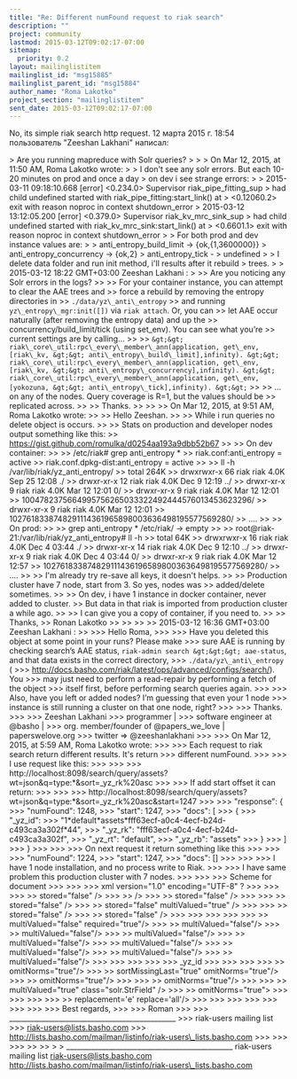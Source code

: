```yaml
---
title: "Re: Different numFound request to riak search"
description: ""
project: community
lastmod: 2015-03-12T09:02:17-07:00
sitemap:
  priority: 0.2
layout: mailinglistitem
mailinglist_id: "msg15885"
mailinglist_parent_id: "msg15884"
author_name: "Roma Lakotko"
project_section: "mailinglistitem"
sent_date: 2015-03-12T09:02:17-07:00
---
```



No, its simple riak search http request.
12 марта 2015 г. 18:54 пользователь "Zeeshan Lakhani" 
написал:

&gt; Are you running mapreduce with Solr queries?
&gt;
&gt;
&gt; On Mar 12, 2015, at 11:50 AM, Roma Lakotko  wrote:
&gt;
&gt; I don't see any solr errors. But each 10-20 minutes on prod and once a day
&gt; on dev i see strange errors:
&gt;
&gt; 2015-03-11 09:18:10.668 [error] &lt;0.234.0&gt; Supervisor riak\_pipe\_fitting\_sup
&gt; had child undefined started with riak\_pipe\_fitting:start\_link() at
&gt; &lt;0.12060.2&gt; exit with reason noproc in context shutdown\_error
&gt; 2015-03-12 13:12:05.200 [error] &lt;0.379.0&gt; Supervisor riak\_kv\_mrc\_sink\_sup
&gt; had child undefined started with riak\_kv\_mrc\_sink:start\_link() at
&gt; &lt;0.6601.1&gt; exit with reason noproc in context shutdown\_error
&gt;
&gt; For both prod and dev instance values are:
&gt;
&gt; anti\_entropy\_build\_limit -&gt; {ok,{1,3600000}}
&gt; anti\_entropy\_concurrency -&gt; {ok,2}
&gt; anti\_entropy\_tick - &gt; undefined
&gt;
&gt; I delete data folder and run init method, i'll results after it rebuild
&gt; trees.
&gt;
&gt; 2015-03-12 18:22 GMT+03:00 Zeeshan Lakhani :
&gt;
&gt;&gt; Are you noticing any Solr errors in the logs?
&gt;&gt;
&gt;&gt; For your container instance, you can attempt to clear the AAE trees and
&gt;&gt; force a rebuild by removing the entropy directories in 
&gt;&gt; `./data/yz\_anti\_entropy`
&gt;&gt; and running `yz\_entropy\_mgr:init([])` via `riak attach`. Or, you can
&gt;&gt; let AAE occur naturally (after removing the entropy data) and up the
&gt;&gt; concurrency/build\_limit/tick (using set\_env). You can see what you’re
&gt;&gt; current settings are by calling...
&gt;&gt;
&gt;&gt; ```
&gt;&gt; riak\_core\_util:rpc\_every\_member\_ann(application, get\_env, [riak\_kv,
&gt;&gt; anti\_entropy\_build\_limit],infinity).
&gt;&gt; riak\_core\_util:rpc\_every\_member\_ann(application, get\_env, [riak\_kv,
&gt;&gt; anti\_entropy\_concurrency],infinity).
&gt;&gt; riak\_core\_util:rpc\_every\_member\_ann(application, get\_env, [yokozuna,
&gt;&gt; anti\_entropy\_tick],infinity).
&gt;&gt; ```
&gt;&gt;
&gt;&gt; … on any of the nodes. Query coverage is R=1, but the values should be
&gt;&gt; replicated across.
&gt;&gt;
&gt;&gt; Thanks.
&gt;&gt;
&gt;&gt;
&gt;&gt; On Mar 12, 2015, at 9:51 AM, Roma Lakotko  wrote:
&gt;&gt;
&gt;&gt; Hello Zeeshan.
&gt;&gt;
&gt;&gt; While i run queries no delete object is occurs.
&gt;&gt;
&gt;&gt; Stats on production and developer nodes output something like this:
&gt;&gt; https://gist.github.com/romulka/d0254aa193a9dbb52b67
&gt;&gt;
&gt;&gt; On dev container:
&gt;&gt;
&gt;&gt; /etc/riak# grep anti\_entropy \*
&gt;&gt; riak.conf:anti\_entropy = active
&gt;&gt; riak.conf.dpkg-dist:anti\_entropy = active
&gt;&gt;
&gt;&gt; ll -h /var/lib/riak/yz\_anti\_entropy/
&gt;&gt; total 264K
&gt;&gt; drwxrwxr-x 66 riak riak 4.0K Sep 25 12:08 ./
&gt;&gt; drwxr-xr-x 12 riak riak 4.0K Dec 9 12:19 ../
&gt;&gt; drwxr-xr-x 9 riak riak 4.0K Mar 12 12:01 0/
&gt;&gt; drwxr-xr-x 9 riak riak 4.0K Mar 12 12:01
&gt;&gt; 1004782375664995756265033322492444576013453623296/
&gt;&gt; drwxr-xr-x 9 riak riak 4.0K Mar 12 12:01
&gt;&gt; 1027618338748291114361965898003636498195577569280/
&gt;&gt; ....
&gt;&gt;
&gt;&gt; On prod:
&gt;&gt;
&gt;&gt; grep anti\_entropy \* /etc/riak/ -&gt; empty
&gt;&gt;
&gt;&gt; root@riak-21:/var/lib/riak/yz\_anti\_entropy# ll -h
&gt;&gt; total 64K
&gt;&gt; drwxrwxr-x 16 riak riak 4.0K Dec 4 03:44 ./
&gt;&gt; drwxr-xr-x 14 riak riak 4.0K Dec 9 12:10 ../
&gt;&gt; drwxr-xr-x 9 riak riak 4.0K Dec 4 03:44 0/
&gt;&gt; drwxr-xr-x 9 riak riak 4.0K Mar 12 12:57
&gt;&gt; 1027618338748291114361965898003636498195577569280/
&gt;&gt; ....
&gt;&gt;
&gt;&gt; I'm already try re-save all keys, it doesn't helps.
&gt;&gt;
&gt;&gt; Production cluster have 7 node, start from 3. So yes, nodes was
&gt;&gt; added/delete sometimes.
&gt;&gt;
&gt;&gt; On dev, i have 1 instance in docker container, never added to cluster.
&gt;&gt; But data in that riak is imported from production cluster a while ago.
&gt;&gt;
&gt;&gt; I can give you a copy of container, if you need to.
&gt;&gt;
&gt;&gt; Thanks,
&gt;&gt; Ronan Lakotko
&gt;&gt;
&gt;&gt;
&gt;&gt;
&gt;&gt; 2015-03-12 16:36 GMT+03:00 Zeeshan Lakhani :
&gt;&gt;
&gt;&gt;&gt; Hello Roma,
&gt;&gt;&gt;
&gt;&gt;&gt; Have you deleted this object at some point in your runs? Please make
&gt;&gt;&gt; sure AAE is running by checking search’s AAE status, `riak-admin search
&gt;&gt;&gt; aae-status`, and that data exists in the correct directory,
&gt;&gt;&gt; `./data/yz\_anti\_entropy` (
&gt;&gt;&gt; http://docs.basho.com/riak/latest/ops/advanced/configs/search/). You
&gt;&gt;&gt; may just need to perform a read-repair by performing a fetch of the object
&gt;&gt;&gt; itself first, before performing search queries again.
&gt;&gt;&gt;
&gt;&gt;&gt; Also, have you left or added nodes? I’m guessing that even your 1 node
&gt;&gt;&gt; instance is still running a cluster on that one node, right?
&gt;&gt;&gt;
&gt;&gt;&gt; Thanks.
&gt;&gt;&gt;
&gt;&gt;&gt; Zeeshan Lakhani
&gt;&gt;&gt; programmer |
&gt;&gt;&gt; software engineer at @basho |
&gt;&gt;&gt; org. member/founder of @papers\_we\_love | paperswelove.org
&gt;&gt;&gt; twitter =&gt; @zeeshanlakhani
&gt;&gt;&gt;
&gt;&gt;&gt; On Mar 12, 2015, at 5:59 AM, Roma Lakotko  wrote:
&gt;&gt;&gt;
&gt;&gt;&gt; Each request to riak search return different results. It's return
&gt;&gt;&gt; different numFound.
&gt;&gt;&gt;
&gt;&gt;&gt; I use request like this:
&gt;&gt;&gt;
&gt;&gt;&gt;
&gt;&gt;&gt; http://localhost:8098/search/query/assets?wt=json&q=type:\*&sort=\_yz\_rk%20asc
&gt;&gt;&gt;
&gt;&gt;&gt; If add start offset it can return:
&gt;&gt;&gt;
&gt;&gt;&gt;
&gt;&gt;&gt; http://localhost:8098/search/query/assets?wt=json&q=type:\*&sort=\_yz\_rk%20asc&start=1247
&gt;&gt;&gt;
&gt;&gt;&gt; "response": {
&gt;&gt;&gt; "numFound": 1248,
&gt;&gt;&gt; "start": 1247,
&gt;&gt;&gt; "docs": [
&gt;&gt;&gt; {
&gt;&gt;&gt; "\_yz\_id": 
&gt;&gt;&gt; "1\*default\*assets\*fff63ecf-a0c4-4ecf-b24d-c493ca3a302f\*44",
&gt;&gt;&gt; "\_yz\_rk": "fff63ecf-a0c4-4ecf-b24d-c493ca3a302f",
&gt;&gt;&gt; "\_yz\_rt": "default",
&gt;&gt;&gt; "\_yz\_rb": "assets"
&gt;&gt;&gt; }
&gt;&gt;&gt; ]
&gt;&gt;&gt; }
&gt;&gt;&gt;
&gt;&gt;&gt;
&gt;&gt;&gt; On next request it return something like this
&gt;&gt;&gt;
&gt;&gt;&gt;
&gt;&gt;&gt; "numFound": 1224,
&gt;&gt;&gt; "start": 1247,
&gt;&gt;&gt; "docs": []
&gt;&gt;&gt;
&gt;&gt;&gt;
&gt;&gt;&gt; I have 1 node installation, and no process write to Riak.
&gt;&gt;&gt;
&gt;&gt;&gt; I have same problem this production cluster with 7 nodes.
&gt;&gt;&gt;
&gt;&gt;&gt;
&gt;&gt;&gt; Scheme for document
&gt;&gt;&gt;
&gt;&gt;&gt;
&gt;&gt;&gt; xml version="1.0" encoding="UTF-8" ?
&gt;&gt;&gt; 
&gt;&gt;&gt; 
&gt;&gt;&gt; &gt;&gt; stored="false" /&gt;
&gt;&gt;&gt; &gt;&gt; /&gt;
&gt;&gt;&gt; &gt;&gt; stored="false" /&gt;
&gt;&gt;&gt;
&gt;&gt;&gt; &gt;&gt; stored="false" /&gt;
&gt;&gt;&gt; &gt;&gt; stored="false" multiValued="true" /&gt;
&gt;&gt;&gt; 
&gt;&gt;&gt; &gt;&gt; stored="false" /&gt;
&gt;&gt;&gt; &gt;&gt; stored="false" /&gt;
&gt;&gt;&gt; 
&gt;&gt;&gt; 
&gt;&gt;&gt;
&gt;&gt;&gt; 
&gt;&gt;&gt; &gt;&gt; multiValued="false" required="true"/&gt;
&gt;&gt;&gt; &gt;&gt; multiValued="false"/&gt;
&gt;&gt;&gt; &gt;&gt; multiValued="false"/&gt;
&gt;&gt;&gt; &gt;&gt; multiValued="false"/&gt;
&gt;&gt;&gt; &gt;&gt; multiValued="false"/&gt;
&gt;&gt;&gt; &gt;&gt; multiValued="false"/&gt;
&gt;&gt;&gt; &gt;&gt; multiValued="false"/&gt;
&gt;&gt;&gt; &gt;&gt; multiValued="false"/&gt;
&gt;&gt;&gt; &gt;&gt; multiValued="false"/&gt;
&gt;&gt;&gt;
&gt;&gt;&gt; 
&gt;&gt;&gt; 
&gt;&gt;&gt;
&gt;&gt;&gt; \_yz\_id
&gt;&gt;&gt;
&gt;&gt;&gt; 
&gt;&gt;&gt; 
&gt;&gt;&gt; &gt;&gt; omitNorms="true"/&gt;
&gt;&gt;&gt; &gt;&gt; sortMissingLast="true" omitNorms="true"/&gt;
&gt;&gt;&gt; &gt;&gt; omitNorms="true"/&gt;
&gt;&gt;&gt;
&gt;&gt;&gt; &gt;&gt; omitNorms="true"/&gt;
&gt;&gt;&gt; 
&gt;&gt;&gt; &gt;&gt; multiValued="true" class="solr.StrField" /&gt;
&gt;&gt;&gt; &gt;&gt; omitNorms="true"&gt;
&gt;&gt;&gt; 
&gt;&gt;&gt; 
&gt;&gt;&gt; 
&gt;&gt;&gt; &gt;&gt; replacement='е' replace='all'/&gt;
&gt;&gt;&gt; 
&gt;&gt;&gt; 
&gt;&gt;&gt; 
&gt;&gt;&gt;
&gt;&gt;&gt; 
&gt;&gt;&gt;
&gt;&gt;&gt;
&gt;&gt;&gt; Best regards,
&gt;&gt;&gt;
&gt;&gt;&gt; Roman
&gt;&gt;&gt;
&gt;&gt;&gt; \_\_\_\_\_\_\_\_\_\_\_\_\_\_\_\_\_\_\_\_\_\_\_\_\_\_\_\_\_\_\_\_\_\_\_\_\_\_\_\_\_\_\_\_\_\_\_
&gt;&gt;&gt; riak-users mailing list
&gt;&gt;&gt; riak-users@lists.basho.com
&gt;&gt;&gt; http://lists.basho.com/mailman/listinfo/riak-users\_lists.basho.com
&gt;&gt;&gt;
&gt;&gt;&gt;
&gt;&gt;&gt;
&gt;&gt;
&gt;&gt;
&gt;
&gt;
\_\_\_\_\_\_\_\_\_\_\_\_\_\_\_\_\_\_\_\_\_\_\_\_\_\_\_\_\_\_\_\_\_\_\_\_\_\_\_\_\_\_\_\_\_\_\_
riak-users mailing list
riak-users@lists.basho.com
http://lists.basho.com/mailman/listinfo/riak-users\_lists.basho.com

